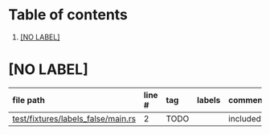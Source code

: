 # Table of contents

1. [[NO LABEL]](#1-0)

# [NO LABEL]<a id="1-0"></a>

| file path | line # | tag | labels | comment
|:----------|:-------|:----|:-------|:-------
| [test/fixtures/labels_false/main.rs](test/fixtures/labels_false/main.rs#L2) | 2 | TODO |  | included
